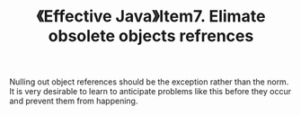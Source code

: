 ﻿---
title: 《Effective Java》Item7. Elimate obsolete objects refrences
categories :
- 技术
tags :
- Java
- Effective Java
---

Nulling out object references should be the exception rather than the norm.
It is very desirable to learn to anticipate problems like this before they occur and prevent them from happening.






